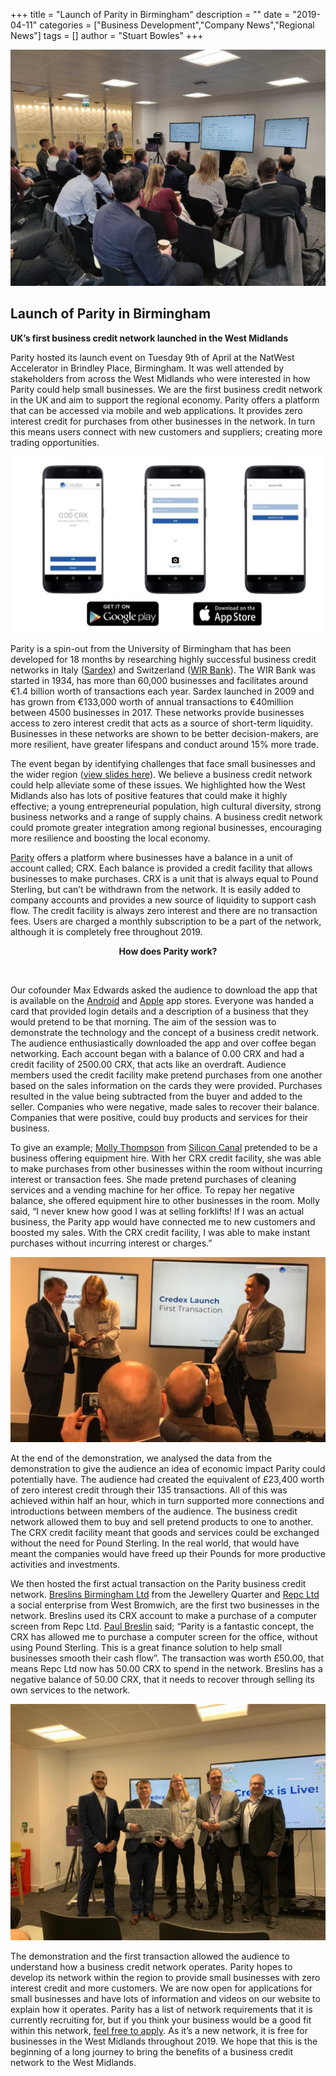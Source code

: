 +++
title = "Launch of Parity in Birmingham"
description = ""
date = "2019-04-11"
categories = ["Business Development","Company News","Regional News"]
tags = []
author = "Stuart Bowles"
+++

![Credex Launch Event](Credex-Launch-Event.jpg)

## Launch of Parity in Birmingham


<p class="has-medium-font-size"><strong> UK’s first business credit network launched in the West Midlands </strong></p>

Parity hosted its launch event on Tuesday 9th of April at the NatWest Accelerator in Brindley Place, Birmingham. It was well attended by stakeholders from across the West Midlands who were interested in how Parity could help small businesses. We are the first business credit network in the UK and aim to support the regional economy. Parity offers a platform that can be accessed via mobile and web applications. It provides zero interest credit for purchases from other businesses in the network. In turn this means users connect with new customers and suppliers; creating more trading opportunities.

![Credex App](Credex-App.jpg)

Parity is a spin-out from the University of Birmingham that has been developed for 18 months by researching highly successful business credit networks in Italy ([Sardex](https://www.ft.com/content/cf875d9a-5be6-11e5-a28b-50226830d644)) and Switzerland ([WIR Bank](https://www.wir.ch/)). The WIR Bank was started in 1934, has more than 60,000 businesses and facilitates around €1.4 billion worth of transactions each year. Sardex launched in 2009 and has grown from €133,000 worth of annual transactions to €40million between 4500 businesses in 2017. These networks provide businesses access to zero interest credit that acts as a source of short-term liquidity. Businesses in these networks are shown to be better decision-makers, are more resilient, have greater lifespans and conduct around 15% more trade.

The event began by identifying challenges that face small businesses and the wider region ([view slides here](https://drive.google.com/file/d/1ElHlbX15pp7QhL02_VFAKqOylN13WZy9/view?usp=sharing)). We believe a business credit network could help alleviate some of these issues. We highlighted how the West Midlands also has lots of positive features that could make it highly effective; a young entrepreneurial population, high cultural diversity, strong business networks and a range of supply chains. A business credit network could promote greater integration among regional businesses, encouraging more resilience and boosting the local economy.

[Parity](/how-it-works) offers a platform where businesses have a balance in a unit of account called; CRX. Each balance is provided a credit facility that allows businesses to make purchases. CRX is a unit that is always equal to Pound Sterling, but can’t be withdrawn from the network. It is easily added to company accounts and provides a new source of liquidity to support cash flow. The credit facility is always zero interest and there are no transaction fees. Users are charged a monthly subscription to be a part of the network, although it is completely free throughout 2019.

<p class="has-medium-font-size" style="text-align:center"><strong>How does Parity work?</strong></p>

<figure class="wp-block-image"><a href="[supsystic-show-popup id=101]"><img alt="" class="wp-image-2800" src="https://parity.network/wp-content/uploads/2019/04/how-does-it-work-play.png"/></a></figure>

Our cofounder Max Edwards asked the audience to download the app that is available on the [Android](https://play.google.com/store/apps/details?id=network.parity.app) and [Apple](https://itunes.apple.com/us/app/parity/id1456139278?mt=8) app stores. Everyone was handed a card that provided login details and a description of a business that they would pretend to be that morning. The aim of the session was to demonstrate the technology and the concept of a business credit network. The audience enthusiastically downloaded the app and over coffee began networking. Each account began with a balance of 0.00 CRX and had a credit facility of 2500.00 CRX, that acts like an overdraft. Audience members used the credit facility make pretend purchases from one another based on the sales information on the cards they were provided. Purchases resulted in the value being subtracted from the buyer and added to the seller. Companies who were negative, made sales to recover their balance. Companies that were positive, could buy products and services for their business.

To give an example; [Molly Thompson](https://www.linkedin.com/in/molly-thompson-5b141654/) from [Silicon Canal](https://siliconcanal.co.uk/) pretended to be a business offering equipment hire. With her CRX credit facility, she was able to make purchases from other businesses within the room without incurring interest or transaction fees. She made pretend purchases of cleaning services and a vending machine for her office. To repay her negative balance, she offered equipment hire to other businesses in the room. Molly said, “I never knew how good I was at selling forklifts! If I was an actual business, the Parity app would have connected me to new customers and boosted my sales. With the CRX credit facility, I was able to make instant purchases without incurring interest or charges.”

![Credex First Transaction](Credex-1st-Transaction.jpg)

At the end of the demonstration, we analysed the data from the demonstration to give the audience an idea of economic impact Parity could potentially have. The audience had created the equivalent of £23,400 worth of zero interest credit through their 135 transactions. All of this was achieved within half an hour, which in turn supported more connections and introductions between members of the audience. The business credit network allowed them to buy and sell pretend products to one to another. The CRX credit facility meant that goods and services could be exchanged without the need for Pound Sterling. In the real world, that would have meant the companies would have freed up their Pounds for more productive activities and investments.

We then hosted the first actual transaction on the Parity business credit network. [Breslins Birmingham Ltd](https://www.breslins.co.uk/) from the Jewellery Quarter and [Repc Ltd](https://repcltd.co.uk/) a social enterprise from West Bromwich, are the first two businesses in the network. Breslins used its CRX account to make a purchase of a computer screen from Repc Ltd. [Paul Breslin](https://www.linkedin.com/in/paul-breslin/) said; “Parity is a fantastic concept, the CRX has allowed me to purchase a computer screen for the office, without using Pound Sterling. This is a great finance solution to help small businesses smooth their cash flow”. The transaction was worth £50.00, that means Repc Ltd now has 50.00 CRX to spend in the network. Breslins has a negative balance of 50.00 CRX, that it needs to recover through selling its own services to the network.

![Credex Is Live](Credex-Live.jpg)

The demonstration and the first transaction allowed the audience to understand how a business credit network operates. Parity hopes to develop its network within the region to provide small businesses with zero interest credit and more customers. We are now open for applications for small businesses and have lots of information and videos on our website to explain how it operates. Parity has a list of network requirements that it is currently recruiting for, but if you think your business would be a good fit within this network, [feel free to apply](https://apply.parity.uk). As it’s a new network, it is free for businesses in the West Midlands throughout 2019. We hope that this is the beginning of a long journey to bring the benefits of a business credit network to the West Midlands.

